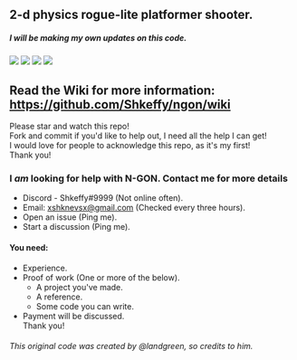 ## 2-d physics rogue-lite platformer shooter.
##### I will be making my own updates on this code.

<p align="left">
<img src="https://img.shields.io/github/stars/Shkeffy/ngon?style=for-the-badge&logo=appveyor">
<img src="https://img.shields.io/github/forks/Shkeffy/ngon?style=for-the-badge&logo=appveyor">
<img src="https://img.shields.io/github/license/Shkeffy/ngon?style=for-the-badge&logo=appveyor">
<img src="https://img.shields.io/github/downloads/Shkeffy/ngon/total?style=for-the-badge&logo=appveyor">
</p>

## Read the Wiki for more information: https://github.com/Shkeffy/ngon/wiki
Please star and watch this repo!
<br>Fork and commit if you'd like to help out, I need all the help I can get!
<br>I would love for people to acknowledge this repo, as it's my first!
<br>Thank you!

### I *am* looking for help with N-GON. Contact me for more details
- Discord - Shkeffy#9999 (Not online often).
- Email: xshknevsx@gmail.com (Checked every three hours).
- Open an issue (Ping me).
- Start a discussion (Ping me).<br>
#### You need:
- Experience.
- Proof of work (One or more of the below).
  - A project you've made.
  - A reference.
  - Some code you can write.
- Payment will be discussed.
<br>Thank you!

###### *This original code was created by @landgreen, so credits to him.*
